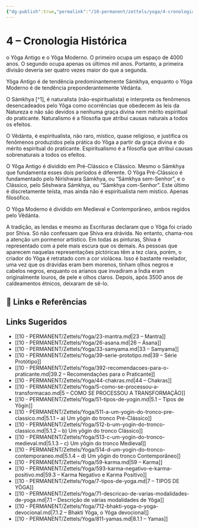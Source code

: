 ```yaml
---
{"dg-publish":true,"permalink":"/10-permanent/zettels/yoga/4-cronologia-historica/","title":"4 – Cronologia Histórica","tags":["source/trato-yoga","type/concept"]}
---
```



# 4 – Cronologia Histórica

o Yôga Antigo e o Yôga Moderno. O primeiro ocupa um espaço de 4000 anos. O segundo ocupa apenas os últimos mil anos. Portanto, a primeira divisão deveria ser quatro vezes maior do que a segunda.

Yôga Antigo é de tendência predominantemente Sámkhya, enquanto o Yôga Moderno é de tendência preponderantemente Vêdánta.

O Sámkhya [^1], é naturalista (não-espiritualista) e interpreta os fenômenos desencadeados pelo Yôga como ocorrências que obedecem às leis da Natureza e não são devidos a nenhuma graça divina nem mérito espiritual do praticante. Naturalismo é a filosofia que atribui causas naturais a todos os efeitos.

O Vêdánta, é espiritualista, não raro, místico, quase religioso, e justifica os fenômenos produzidos pela prática do Yôga a partir da graça divina e do mérito espiritual do praticante. Espiritualismo é a filosofia que atribui causas sobrenaturais a todos os efeitos.

O Yôga Antigo é dividido em Pré-Clássico e Clássico. Mesmo o Sámkhya que fundamenta esses dois períodos é diferente. O Yôga Pré-Clássico é fundamentado pelo Niríshwara Sámkhya, ou “Sámkhya sem-Senhor”, e o Clássico, pelo Sêshwara Sámkhya, ou “Sámkhya com-Senhor”. Este último é discretamente teísta, mas ainda não é espiritualista nem místico. Apenas filosófico.

O Yôga Moderno é dividido em Medieval e Contemporâneo, ambos regidos pelo Vêdánta.

A tradição, as lendas e mesmo as Escrituras declaram que o Yôga foi criado por Shiva. Só não confessam que Shiva era drávida. No entanto, chama-nos a atenção um pormenor artístico. Em todas as pinturas, Shiva é representado com a pele mais escura que os demais. As pessoas que aparecem naquelas representações pictóricas têm a tez clara, porém, o criador do Yôga é retratado com a cor violácea. Isso é bastante revelador, uma vez que os drávidas eram bem morenos, tinham olhos negros e cabelos negros, enquanto os arianos que invadiram a Índia eram originalmente louros, de pele e olhos claros. Depois, após 3500 anos de caldeamentos étnicos, deixaram de sê-lo.

## 🔗 Links e Referências

## Links Sugeridos

- [[10 - PERMANENT/Zettels/Yoga/23-mantra.md\|23 – Mantra]]
- [[10 - PERMANENT/Zettels/Yoga/26-asana.md\|26 – Ásana]]
- [[10 - PERMANENT/Zettels/Yoga/33-samyama.md\|33 – Samyama]]
- [[10 - PERMANENT/Zettels/Yoga/39-serie-prototipo.md\|39 – Série Protótipo]]
- [[10 - PERMANENT/Zettels/Yoga/392-recomendacoes-para-o-praticante.md\|39.2 – Recomendações para o Praticante]]
- [[10 - PERMANENT/Zettels/Yoga/44-chakras.md\|44 – Chakras]]
- [[10 - PERMANENT/Zettels/Yoga/5-como-se-processou-a-transformacao.md\|5 – COMO SE PROCESSOU A TRANSFORMAÇÃO]]
- [[10 - PERMANENT/Zettels/Yoga/51-tipos-de-yogin.md\|5.1 – Tipos de Yôgin]]
- [[10 - PERMANENT/Zettels/Yoga/511-a-um-yogin-do-tronco-pre-classico.md\|5.1.1 – a) Um yôgin do tronco Pré-Clássico]]
- [[10 - PERMANENT/Zettels/Yoga/512-b-um-yogin-do-tronco-classico.md\|5.1.2 – b) Um yôgin do tronco Clássico]]
- [[10 - PERMANENT/Zettels/Yoga/513-c-um-yogin-do-tronco-medieval.md\|5.1.3 – c) Um yôgin do tronco Medieval]]
- [[10 - PERMANENT/Zettels/Yoga/514-d-um-yogin-do-tronco-contemporaneo.md\|5.1.4 – d) Um yôgin do tronco Contemporâneo]]
- [[10 - PERMANENT/Zettels/Yoga/59-karma.md\|59 – Karma]]
- [[10 - PERMANENT/Zettels/Yoga/593-karma-negativo-e-karma-positivo.md\|59.3 – Karma Negativo e Karma Positivo]]
- [[10 - PERMANENT/Zettels/Yoga/7-tipos-de-yoga.md\|7 – TIPOS DE YÔGA]]
- [[10 - PERMANENT/Zettels/Yoga/71-descricao-de-varias-modalidades-de-yoga.md\|7.1 – Descrição de várias modalidades de Yôga]]
- [[10 - PERMANENT/Zettels/Yoga/712-bhakti-yoga-o-yoga-devocional.md\|7.1.2 – Bhakti Yôga, o Yôga devocional]]
- [[10 - PERMANENT/Zettels/Yoga/811-yamas.md\|8.1.1 – Yamas]]
